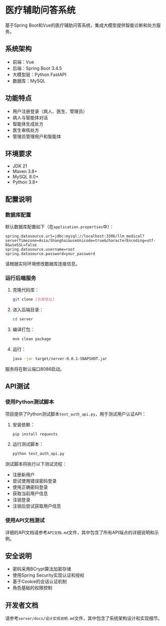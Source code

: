 # 医疗辅助问答系统

基于Spring Boot和Vue的医疗辅助问答系统，集成大模型提供智能诊断和处方服务。

## 系统架构

- 前端：Vue
- 后端：Spring Boot 3.4.5
- 大模型层：Python FastAPI
- 数据库：MySQL

## 功能特点

- 用户注册登录（病人、医生、管理员）
- 病人与智能体对话
- 智能体生成处方
- 医生审核处方
- 管理员管理用户和智能体

## 环境要求

- JDK 21
- Maven 3.8+
- MySQL 8.0+
- Python 3.8+

## 配置说明

### 数据库配置

默认数据库配置如下（在`application.properties`中）：

```properties
spring.datasource.url=jdbc:mysql://localhost:3306/llm_medical?serverTimezone=Asia/Shanghai&useUnicode=true&characterEncoding=utf-8&useSSL=false
spring.datasource.username=root
spring.datasource.password=your_password
```

请根据实际环境修改数据库连接信息。

### 运行后端服务

1. 克隆代码库：
   ```bash
   git clone [仓库地址]
   ```

2. 进入后端目录：
   ```bash
   cd server
   ```

3. 编译打包：
   ```bash
   mvn clean package
   ```

4. 运行：
   ```bash
   java -jar target/server-0.0.1-SNAPSHOT.jar
   ```

服务将在默认端口8086启动。

## API测试

### 使用Python测试脚本

项目提供了Python测试脚本`test_auth_api.py`，用于测试用户认证API：

1. 安装依赖：
   ```bash
   pip install requests
   ```

2. 运行测试脚本：
   ```bash
   python test_auth_api.py
   ```

测试脚本将执行以下测试流程：
- 注册新用户
- 尝试使用错误密码登录
- 使用正确密码登录
- 获取当前用户信息
- 注销登录
- 注销后尝试获取用户信息

### 使用API文档测试

详细的API文档请参考`API文档.md`文件，其中包含了所有API端点的详细说明和示例。

## 安全说明

- 密码采用BCrypt算法加密存储
- 使用Spring Security实现认证和授权
- 基于Cookie的会话认证机制
- 角色基础的权限控制

## 开发者文档

请参考`server/docs/设计实现说明.md`文件，其中包含了系统架构设计和实现细节。